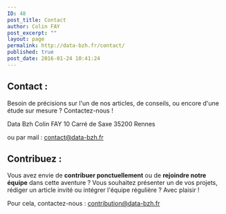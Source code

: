 ```yaml
---
ID: 48
post_title: Contact
author: Colin FAY
post_excerpt: ""
layout: page
permalink: http://data-bzh.fr/contact/
published: true
post_date: 2016-01-24 10:41:24
---
```

<h2>Contact :</h2>
Besoin de précisions sur l'un de nos articles, de conseils, ou encore d'une étude sur mesure ? Contactez-nous !

Data Bzh
Colin FAY
10 Carré de Saxe
35200 Rennes

ou par mail : <a href="mailto:contact@data-bzh.fr">contact@data-bzh.fr</a>
<h2>Contribuez :</h2>
Vous avez envie de <b>contribuer ponctuellement</b> ou de <b>rejoindre notre équipe</b> dans cette aventure ? Vous souhaitez présenter un de vos projets, rédiger un article invité ou intégrer l'équipe régulière ? Avec plaisir !

Pour cela, contactez-nous : <a href="mailto:contribution@data-bzh.fr">contribution@data-bzh.fr</a>